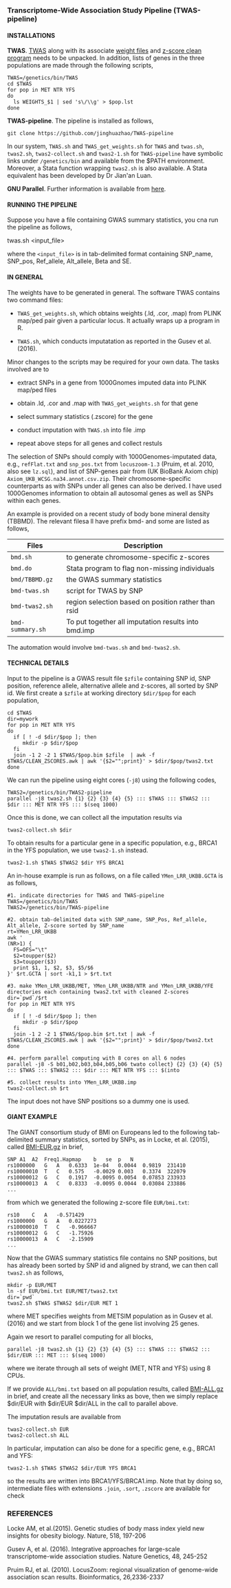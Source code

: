 ### Transcriptome-Wide Association Study Pipeline (TWAS-pipeline)

#### INSTALLATIONS

**TWAS**. [TWAS](http://sashagusev.github.io/TWAS/) along with its associate [weight files](https://data.broadinstitute.org/alkesgroup/TWAS/) and [z-score clean program](https://data.broadinstitute.org/alkesgroup/TWAS/ETC/CLEAN_ZSCORES.tar.bz2) needs to be unpacked. In addition,
lists of genes in the three populations are made through the following scripts,
```
TWAS=/genetics/bin/TWAS
cd $TWAS
for pop in MET NTR YFS
do
  ls WEIGHTS_$1 | sed 's\/\\g' > $pop.lst
done
```
**TWAS-pipeline**. The pipeline is installed as follows,
```
git clone https://github.com/jinghuazhao/TWAS-pipeline
```
In our system, `TWAS.sh` and `TWAS_get_weights.sh` for `TWAS` and `twas.sh`, `twas2.sh`, `twas2-collect.sh` and `twas2-1.sh` for `TWAS-pipeline` have symbolic links under `/genetics/bin` and available from the $PATH environment. Moreover, a Stata function wrapping `twas2.sh` is also available. A Stata equivalent has been developed by Dr Jian'an Luan.

 **GNU Parallel**. Further information is available from [here](http://www.gnu.org/software/parallel/).


#### RUNNING THE PIPELINE

Suppose you have a file containing GWAS summary statistics, you cna run the pipeline as follows,

twas.sh \<input_file\>

where the `<input_file>` is in tab-delimited format containing SNP_name, SNP_pos, Ref_allele, Alt_allele, Beta and SE.


#### IN GENERAL

The weights have to be generated in general. The software TWAS contains two command files:

* `TWAS_get_weights.sh`, which obtains weights (.ld, .cor, .map) from PLINK map/ped pair given a particular locus. It actually wraps up a program in R.
                        
* `TWAS.sh`, which conducts imputatation as reported in the Gusev et al. (2016). 

Minor changes to the scripts may be required for your own data. The tasks involved are to  

* extract SNPs in a gene from 1000Gnomes imputed data into PLINK map/ped files

* obtain .ld, .cor and .map with `TWAS_get_weights.sh` for that gene

* select summary statistics (.zscore) for the gene

* conduct imputation with `TWAS.sh` into file .imp

* repeat above steps for all genes and collect restuls

The selection of SNPs should comply with 1000Genomes-imputated data, e.g., `refFlat.txt` and `snp_pos.txt` from `locuszoom-1.3` (Pruim, et al. 2010, also see `lz.sql`), and list of SNP-genes pair from (UK BioBank Axiom chip) `Axiom_UKB_WCSG.na34.annot.csv.zip`. Their chromosome-specific counterparts as with SNPs under all genes can also be derived. I have used 1000Genomes information to obtain all autosomal genes as well as SNPs within each genes.

An example is provided on a recent study of body bone mineral density (TBBMD). The relevant filesa ll have prefix bmd- and some are listed as follows,

 Files             |        Description 
-------------------|-------------------
 `bmd.sh`          |        to generate chromosome-specific z-scores 
 `bmd.do`          |        Stata program to flag non-missing individuals 
 `bmd/TBBMD.gz`    |        the GWAS summary statistics 
 `bmd-twas.sh`     |        script for TWAS by SNP
 `bmd-twas2.sh`    |        region selection based on position rather than rsid 
 `bmd-summary.sh`  |        To put together all imputation results into bmd.imp 

The automation would involve `bmd-twas.sh` and `bmd-twas2.sh`.

#### TECHNICAL DETAILS

Input to the pipeline is a GWAS result file `$zfile` containing SNP id, SNP position, reference allele, alternative allele and z-scores, all sorted by SNP id. We first create a `$zfile` at working directory `$dir/$pop` for each population,  
```
cd $TWAS
dir=mywork
for pop in MET NTR YFS
do
  if [ ! -d $dir/$pop ]; then
     mkdir -p $dir/$pop
  fi
  join -1 2 -2 1 $TWAS/$pop.bim $zfile  | awk -f $TWAS/CLEAN_ZSCORES.awk | awk '{$2="";print}' > $dir/$pop/twas2.txt
done
```
We can run the pipeline using eight cores (`-j8`) using the following codes,
```
TWAS2=/genetics/bin/TWAS2-pipeline
parallel -j8 twas2.sh {1} {2} {3} {4} {5} ::: $TWAS ::: $TWAS2 ::: $dir ::: MET NTR YFS ::: $(seq 1000) 
```
Once this is done, we can collect all the imputation results via
```
twas2-collect.sh $dir
```
To obtain results for a particular gene in a specific population, e.g., BRCA1 in the YFS population, we use `twas2-1.sh` instead.
```
twas2-1.sh $TWAS $TWAS2 $dir YFS BRCA1
```
An in-house example is run as follows,  on a file called `YMen_LRR_UKBB.GCTA` is as follows,
```
#1. indicate directories for TWAS and TWAS-pipeline
TWAS=/genetics/bin/TWAS
TWAS2=/genetics/bin/TWAS-pipeline

#2. obtain tab-delimited data with SNP_name, SNP_Pos, Ref_allele, Alt_allele, Z-score sorted by SNP_name
rt=YMen_LRR_UKBB
awk '
(NR>1) {
  FS=OFS="\t"
  $2=toupper($2)
  $3=toupper($3)
  print $1, 1, $2, $3, $5/$6
}' $rt.GCTA | sort -k1,1 > $rt.txt

#3. make YMen_LRR_UKBB/MET, YMen_LRR_UKBB/NTR and YMen_LRR_UKBB/YFE directories each containing twas2.txt with cleaned Z-scores
dir=`pwd`/$rt
for pop in MET NTR YFS
do
  if [ ! -d $dir/$pop ]; then
     mkdir -p $dir/$pop
  fi
  join -1 2 -2 1 $TWAS/$pop.bim $rt.txt | awk -f $TWAS/CLEAN_ZSCORES.awk | awk '{$2="";print}' > $dir/$pop/twas2.txt
done

#4. perform parallel computing with 8 cores on all 6 nodes
parallel -j8 -S b01,b02,b03,b04,b05,b06 twato collect} {2} {3} {4} {5} ::: $TWAS ::: $TWAS2 ::: $dir ::: MET NTR YFS ::: $(into

#5. collect results into YMen_LRR_UKBB.imp
twas2-collect.sh $rt
````
The input does not have SNP positions so a dummy one is used.


#### GIANT EXAMPLE

The GIANT consortium study of BMI on Europeans led to the following tab-delimited summary statistics, sorted by SNPs, as in Locke, et al. (2015), called 
[BMI-EUR.gz](http://www.broadinstitute.org/collaboration/giant/images/1/15/SNP_gwas_mc_merge_nogc.tbl.uniq.gz) in brief, 
```
SNP	A1	A2	Freq1.Hapmap	b	se	p	N
rs1000000	G	A	0.6333	1e-04	0.0044	0.9819	231410
rs10000010	T	C	0.575	-0.0029	0.003	0.3374	322079
rs10000012	G	C	0.1917	-0.0095	0.0054	0.07853	233933
rs10000013	A	C	0.8333	-0.0095	0.0044	0.03084	233886
...
```
from which we generated the following z-score file `EUR/bmi.txt`:
```
rs10	C	A	-0.571429
rs1000000	G	A	0.0227273
rs10000010	T	C	-0.966667
rs10000012	G	C	-1.75926
rs10000013	A	C	-2.15909
...
```
Now that the GWAS summary statistics file contains no SNP positions, but has already been sorted by SNP id and aligned by strand, we can then call `twas2.sh` as follows,
```
mkdir -p EUR/MET
ln -sf EUR/bmi.txt EUR/MET/twas2.txt
dir=`pwd`
twas2.sh $TWAS $TWAS2 $dir/EUR MET 1
```
where MET specifies weights from METSIM population as in Gusev et al. (2016) and we start from block 1 of the gene list involving 25 genes.

Again we resort to parallel computing for all blocks,
```
parallel -j8 twas2.sh {1} {2} {3} {4} {5} ::: $TWAS ::: $TWAS2 ::: $dir/EUR ::: MET ::: $(seq 1000) 
```
where we iterate through all sets of weight (MET, NTR and YFS) using 8 CPUs.

If we provide `ALL/bmi.txt` based on all population results, called  [BMI-ALL.gz](http://www.broadinstitute.org/collaboration/giant/images/f/f0/All_ancestries_SNP_gwas_mc_merge_nogc.tbl.uniq.gz) in brief, and create all the necessary links as bove, then we simply replace $dir/EUR with $dir/EUR $dir/ALL in the call to parallel above.

The imputation resuls are available from
```
twas2-collect.sh EUR
twas2-collect.sh ALL
```
In particular, imputation can also be done for a specific gene, e.g., BRCA1 and YFS:
```
twas2-1.sh $TWAS $TWAS2 $dir/EUR YFS BRCA1
```
so the results are written into BRCA1/YFS/BRCA1.imp. Note that by doing so, intermediate files with extensions `.join`, `.sort`, `.zscore` are available for check


### REFERENCES

Locke AM, et al.(2015). Genetic studies of body mass index yield new insights for obesity biology. Nature, 518, 197-206

Gusev A, et al. (2016). Integrative approaches for large-scale transcriptome-wide association studies. Nature Genetics, 48, 245-252   

Pruim RJ, et al. (2010). LocusZoom: regional visualization of genome-wide association scan results. Bioinformatics, 26,2336-2337
